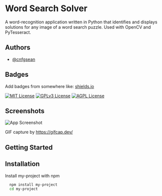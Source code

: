 
# Word Search Solver

A word-recognition application written in Python that identifies and displays solutions for 
any image of a word search puzzle. Used with OpenCV and PyTesseract.


## Authors

- [@cnfgsean](https://www.github.com/cnfgsean)


## Badges

Add badges from somewhere like: [shields.io](https://shields.io/)

[![MIT License](https://img.shields.io/badge/License-MIT-green.svg)](https://choosealicense.com/licenses/mit/)
[![GPLv3 License](https://img.shields.io/badge/License-GPL%20v3-yellow.svg)](https://opensource.org/licenses/)
[![AGPL License](https://img.shields.io/badge/license-AGPL-blue.svg)](http://www.gnu.org/licenses/agpl-3.0)


## Screenshots

![App Screenshot](https://via.placeholder.com/468x300?text=App+Screenshot+Here)

GIF capture by https://gifcap.dev/

## Getting Started
## Installation

Install my-project with npm

```bash
  npm install my-project
  cd my-project
```
    
